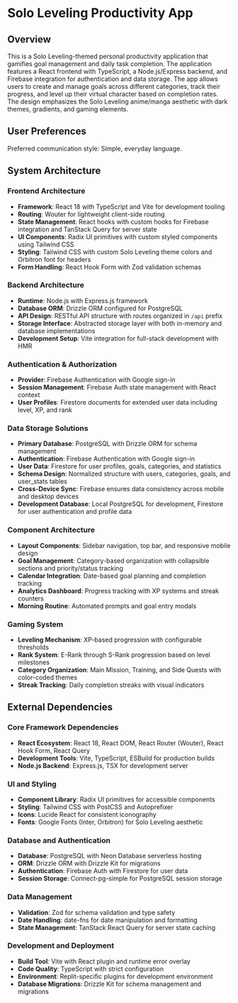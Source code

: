 # Solo Leveling Productivity App

## Overview

This is a Solo Leveling-themed personal productivity application that gamifies goal management and daily task completion. The application features a React frontend with TypeScript, a Node.js/Express backend, and Firebase integration for authentication and data storage. The app allows users to create and manage goals across different categories, track their progress, and level up their virtual character based on completion rates. The design emphasizes the Solo Leveling anime/manga aesthetic with dark themes, gradients, and gaming elements.

## User Preferences

Preferred communication style: Simple, everyday language.

## System Architecture

### Frontend Architecture
- **Framework**: React 18 with TypeScript and Vite for development tooling
- **Routing**: Wouter for lightweight client-side routing
- **State Management**: React hooks with custom hooks for Firebase integration and TanStack Query for server state
- **UI Components**: Radix UI primitives with custom styled components using Tailwind CSS
- **Styling**: Tailwind CSS with custom Solo Leveling theme colors and Orbitron font for headers
- **Form Handling**: React Hook Form with Zod validation schemas

### Backend Architecture
- **Runtime**: Node.js with Express.js framework
- **Database ORM**: Drizzle ORM configured for PostgreSQL
- **API Design**: RESTful API structure with routes organized in `/api` prefix
- **Storage Interface**: Abstracted storage layer with both in-memory and database implementations
- **Development Setup**: Vite integration for full-stack development with HMR

### Authentication & Authorization
- **Provider**: Firebase Authentication with Google sign-in
- **Session Management**: Firebase Auth state management with React context
- **User Profiles**: Firestore documents for extended user data including level, XP, and rank

### Data Storage Solutions
- **Primary Database**: PostgreSQL with Drizzle ORM for schema management
- **Authentication**: Firebase Authentication with Google sign-in
- **User Data**: Firestore for user profiles, goals, categories, and statistics
- **Schema Design**: Normalized structure with users, categories, goals, and user_stats tables
- **Cross-Device Sync**: Firebase ensures data consistency across mobile and desktop devices
- **Development Database**: Local PostgreSQL for development, Firestore for user authentication and profile data

### Component Architecture
- **Layout Components**: Sidebar navigation, top bar, and responsive mobile design
- **Goal Management**: Category-based organization with collapsible sections and priority/status tracking
- **Calendar Integration**: Date-based goal planning and completion tracking
- **Analytics Dashboard**: Progress tracking with XP systems and streak counters
- **Morning Routine**: Automated prompts and goal entry modals

### Gaming System
- **Leveling Mechanism**: XP-based progression with configurable thresholds
- **Rank System**: E-Rank through S-Rank progression based on level milestones
- **Category Organization**: Main Mission, Training, and Side Quests with color-coded themes
- **Streak Tracking**: Daily completion streaks with visual indicators

## External Dependencies

### Core Framework Dependencies
- **React Ecosystem**: React 18, React DOM, React Router (Wouter), React Hook Form, React Query
- **Development Tools**: Vite, TypeScript, ESBuild for production builds
- **Node.js Backend**: Express.js, TSX for development server

### UI and Styling
- **Component Library**: Radix UI primitives for accessible components
- **Styling**: Tailwind CSS with PostCSS and Autoprefixer
- **Icons**: Lucide React for consistent iconography
- **Fonts**: Google Fonts (Inter, Orbitron) for Solo Leveling aesthetic

### Database and Authentication
- **Database**: PostgreSQL with Neon Database serverless hosting
- **ORM**: Drizzle ORM with Drizzle Kit for migrations
- **Authentication**: Firebase Auth with Firestore for user data
- **Session Storage**: Connect-pg-simple for PostgreSQL session storage

### Data Management
- **Validation**: Zod for schema validation and type safety
- **Date Handling**: date-fns for date manipulation and formatting
- **State Management**: TanStack React Query for server state caching

### Development and Deployment
- **Build Tool**: Vite with React plugin and runtime error overlay
- **Code Quality**: TypeScript with strict configuration
- **Environment**: Replit-specific plugins for development environment
- **Database Migrations**: Drizzle Kit for schema management and migrations